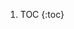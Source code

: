 <!-- <div markdown="0"> -->
<!-- <label for="toggle-toc" id="toc-button">TOC</label> -->
<!-- <input type="checkbox" id="toggle-toc" style="visibility:hidden"> -->
<!-- <div markdown="1"> -->
1. TOC
{:toc}
<!-- </div> -->
<!-- </div> -->
